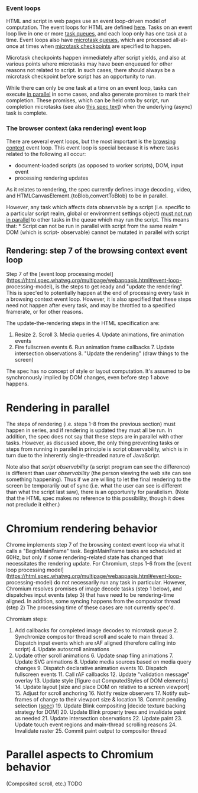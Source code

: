 ### Event loops

HTML and script in web pages use an event loop-driven model of computation. The
event loops for HTML are defined
[here](https://html.spec.whatwg.org/multipage/webappapis.html#event-loop). Tasks
on an event loop live in one or more [task
queues](https://html.spec.whatwg.org/multipage/webappapis.html#task-queue), and
each loop only has one task at a time. Event loops also have [microtask
queues](https://html.spec.whatwg.org/multipage/webappapis.html#microtask), which
are processed all-at-once at times when [microtask
checkpoints](https://html.spec.whatwg.org/#perform-a-microtask-checkpoint) are
specified to happen.

Microtask checkpoints happen immediately after script yields, and also at
various points where microtasks may have been enqueued for other reasons not
related to script. In such cases, there should always be a microtask checkpoint
before script has an opportunity to run.

While there can only be one task at a time on an event loop, tasks can execute
[in parallel](https://html.spec.whatwg.org/#parallelism) in some cases, and also
generate promises to mark their completion. These promises, which can be held
onto by script, run completion microtasks (see also [this spec
text](https://html.spec.whatwg.org/#integration-with-the-javascript-job-queue))
when the underlying (async) task is complete.

### The browser context (aka rendering) event loop

There are several event loops, but the most important is the [browsing
context](https://html.spec.whatwg.org/multipage/browsers.html#browsing-context)
event loop. This event loop is special because it is where tasks related to the
following all occur:

* document-loaded scripts (as opposed to worker scripts), DOM, input event
* processing rendering updates

As it relates to rendering, the spec currently defines image decoding, video,
and HTMLCanvasElement.{toBlob,convertToBlob} to be in parallel.

However, any task which affects data observable by a script (i.e. specific to a
particular script realm, global or environment settings object) [must not run in
parallel](https://html.spec.whatwg.org/#event-loop-for-spec-authors) to other
tasks in the queue which may run the script. This means that: * Script can not
be run in parallel with script from the same realm * DOM (which is script-
observable) cannot be mutated in parallel with script

## Rendering: step 7 of the browsing context event loop

Step 7 of the [event loop processing
model](https://html.spec.whatwg.org/multipage/webappapis.html#event-loop-
processing-model), is the steps to get ready and "update the rendering". This is
spec'ed to potentially happen at the end of processing every task in a browsing
context event loop. However, it is also specified that these steps need not
happen after every task, and may be throttled to a specified framerate, or for
other reasons.

The update-the-rendering steps in the HTML specification are:

1. Resize 2. Scroll 3. Media queries 4. Update animations, fire animation events
5. Fire fullscreen events 6. Run animation frame callbacks 7. Update
intersection observations 8. "Update the rendering" (draw things to the screen)

The spec has no concept of style or layout computation. It's assumed to be
synchronously implied by DOM changes, even before step 1 above happens.


# Rendering in parallel

The steps of rendering (i.e. steps 1-8 from the previous section) must happen in
series, and if rendering is updated they must all be run. In addition, the spec
does not say that these steps are in parallel with other tasks. However, as
discussed above, the only thing preventing tasks or steps from running in
parallel in principle is script observability, which is in turn due to the
inherently single-threaded nature of JavaScript.

Note also that *script observability* (a script program can see the difference)
is different than *user observability* (the person viewing the web site can see
something happening). Thus if we are willing to let the final rendering to the
screen be temporarily out of sync (i.e. what the user can see is different than
what the script last saw), there is an opportunity for parallelism. (Note that
the HTML spec makes no reference to this possibility, though it does not
preclude it either.)

# Chromium rendering behavior

Chrome implements step 7 of the browsing context event loop via what it calls a
"BeginMainFrame" task. BeginMainFrame tasks are scheduled at 60Hz, but only if
some rendering-related state has changed that necessitates the rendering update.
For Chromium, steps 1-6 from the [event loop processing
model](https://html.spec.whatwg.org/multipage/webappapis.html#event-loop-
processing-model) do not necessarily run any task in particular. However,
Chromium resolves promises of image decode tasks (step 1 below), and dispatches
input events (step 3) that have need to be rendering-time aligned. In addition,
some syncing happens from the compositor thread (step 2) The processing time of
these cases are not currently spec'd.

Chromium steps:

1. Add callbacks for completed image decodes to microtask queue  2. Synchronize
compositor thread scroll and scale to main thread 3. Dispatch input events which
are rAF aligned (therefore calling into script) 4. Update autoscroll animations
5. Update other scroll animations 6. Update snap fling animations 7. Update SVG
animations 8. Update media sources based on media query changes 9. Dispatch
declarative animation events 10. Dispatch fullscreen events 11. Call rAF
callbacks 12. Update "validation message" overlay 13. Update style [figure out
ComputedStyles of DOM elements] 14. Update layout [size and place DOM on
relative to a screen viewport] 15. Adjust for scroll anchoring 16. Notify resize
observers 17. Notify sub-frames of change to their viewport size & location 18.
Commit pending selection ([spec](https://w3c.github.io/selection-api)) 19.
Update Blink compositing [decide texture backing strategy for DOM] 20. Update
Blink property trees and invalidate paint as needed 21. Update intersection
observations 22. Update paint 23. Update touch event regions and main-thread
scrolling reasons 24. Invalidate raster 25. Commit paint output to compositor
thread

# Parallel aspects to Chromium behavior

(Composited scroll, etc.) TODO



